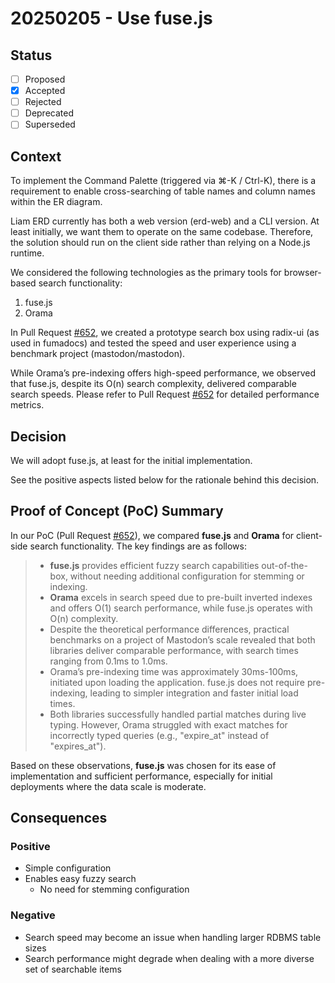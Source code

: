 # 20250205 - Use fuse.js

## Status

- [ ] Proposed
- [x] Accepted
- [ ] Rejected
- [ ] Deprecated
- [ ] Superseded

## Context

To implement the Command Palette (triggered via ⌘-K / Ctrl-K), there is a requirement to enable cross-searching of table names and column names within the ER diagram.

Liam ERD currently has both a web version (erd-web) and a CLI version. At least initially, we want them to operate on the same codebase. Therefore, the solution should run on the client side rather than relying on a Node.js runtime.

We considered the following technologies as the primary tools for browser-based search functionality:

1. fuse.js
2. Orama

In Pull Request [#652](https://github.com/liam-hq/liam/pull/652), we created a prototype search box using radix-ui (as used in fumadocs) and tested the speed and user experience using a benchmark project (mastodon/mastodon).

While Orama’s pre-indexing offers high-speed performance, we observed that fuse.js, despite its O(n) search complexity, delivered comparable search speeds. Please refer to Pull Request [#652](https://github.com/liam-hq/liam/pull/652) for detailed performance metrics.

## Decision

We will adopt fuse.js, at least for the initial implementation.

See the positive aspects listed below for the rationale behind this decision.

## Proof of Concept (PoC) Summary

In our PoC (Pull Request [#652](https://github.com/liam-hq/liam/pull/652)), we compared **fuse.js** and **Orama** for client-side search functionality. The key findings are as follows:

> - **fuse.js** provides efficient fuzzy search capabilities out-of-the-box, without needing additional configuration for stemming or indexing.
> - **Orama** excels in search speed due to pre-built inverted indexes and offers O(1) search performance, while fuse.js operates with O(n) complexity.
> - Despite the theoretical performance differences, practical benchmarks on a project of Mastodon’s scale revealed that both libraries deliver comparable performance, with search times ranging from 0.1ms to 1.0ms.
> - Orama’s pre-indexing time was approximately 30ms-100ms, initiated upon loading the application. fuse.js does not require pre-indexing, leading to simpler integration and faster initial load times.
> - Both libraries successfully handled partial matches during live typing. However, Orama struggled with exact matches for incorrectly typed queries (e.g., "expire_at" instead of "expires_at").

Based on these observations, **fuse.js** was chosen for its ease of implementation and sufficient performance, especially for initial deployments where the data scale is moderate.

## Consequences

### Positive

- Simple configuration
- Enables easy fuzzy search
  - No need for stemming configuration

### Negative

- Search speed may become an issue when handling larger RDBMS table sizes
- Search performance might degrade when dealing with a more diverse set of searchable items
